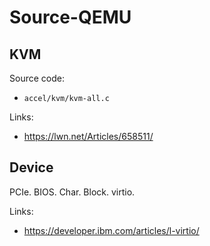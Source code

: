 # Source-QEMU


## KVM

Source code:

- `accel/kvm/kvm-all.c`

Links:

- https://lwn.net/Articles/658511/


## Device

PCIe. BIOS. Char. Block. virtio.

Links:

- https://developer.ibm.com/articles/l-virtio/
